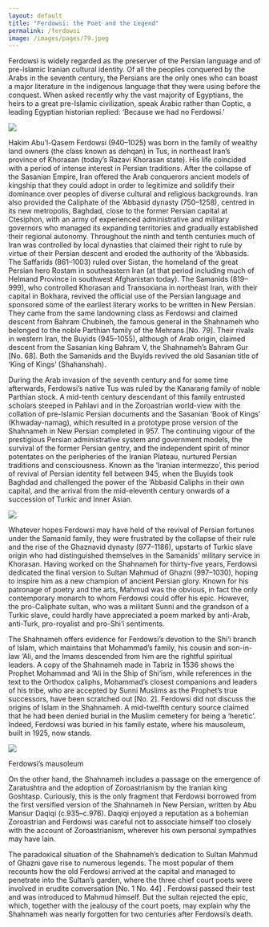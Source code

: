 ```yaml
---
layout: default
title: "Ferdowsi: the Poet and the Legend"
permalink: /ferdowsi
image: /images/pages/79.jpeg
---
```


Ferdowsi is widely regarded as the preserver of the Persian language and of pre-Islamic Iranian cultural identity. Of all the peoples conquered by the Arabs in the seventh century, the Persians are the only ones who can boast a major literature in the indigenous language that they were using before the conquest. When asked recently why the vast majority of Egyptians, the heirs to a great pre-Islamic civilization, speak Arabic rather than Coptic, a leading Egyptian historian replied: ‘Because we had no Ferdowsi.’


![]({{site.baseurl}}/images/pages/79.jpeg)

Hakim Abu’l-Qasem Ferdowsi (940–1025) was born in the family of wealthy land owners (the class known as dehqan) in Tus, in northeast Iran’s province of Khorasan (today’s  Razavi Khorasan state). His life coincided with a period of intense interest in Persian traditions. After the collapse of the Sasanian Empire, Iran offered the Arab conquerors ancient models of kingship that they could adopt in order to legitimize and solidify their dominance over peoples of diverse cultural and religious backgrounds. Iran also provided the Caliphate of the ‘Abbasid dynasty (750–1258), centred in its new metropolis, Baghdad, close to the former Persian capital at Ctesiphon, with an army of experienced administrative and military governors who managed its expanding territories and gradually established their regional autonomy. Throughout the ninth and tenth centuries much of Iran was controlled by local dynasties that claimed their right to rule by virtue of their Persian descent and eroded the authority of the ‘Abbasids. The Saffarids (861–1003) ruled over Sistan, the homeland of the great Persian hero Rostam in southeastern Iran (at that period including much of Helmand Province in southwest Afghanistan today). The Samanids (819–999), who controlled Khorasan and Transoxiana in northeast Iran, with their capital in Bokhara, revived the official use of the Persian language and sponsored some of the earliest literary works to be written in New Persian. They came from the same landowning class as Ferdowsi and claimed descent from Bahram Chubineh, the famous general in the Shahnameh who belonged to the noble Parthian family of the Mehrans [No. 79]. Their rivals in western Iran, the Buyids (945–1055), although of Arab origin, claimed descent from the Sasanian king Bahram V, the Shahnameh’s Bahram Gur [No. 68]. Both the Samanids and the Buyids revived the old Sasanian title of ‘King of Kings’ (Shahanshah).

During the Arab invasion of the seventh century and for some time afterwards, Ferdowsi’s native Tus was ruled by the Kanarang family of noble Parthian stock. A mid-tenth century descendant of this family entrusted scholars steeped in Pahlavi and in the Zoroastrian world-view with the collation of pre-Islamic Persian documents and the Sasanian ‘Book of Kings’ (Khwaday-namag), which resulted in a prototype prose version of the Shahnameh in New Persian completed in 957. The continuing vigour of the prestigious Persian administrative system and government models, the survival of the former Persian gentry, and the independent spirit of minor potentates on the peripheries of the Iranian Plateau, nurtured Persian traditions and consciousness. Known as the ‘Iranian intermezzo’, this period of revival of Persian identity fell between 945, when the Buyids took Baghdad and challenged the power of the ‘Abbasid Caliphs in their own capital, and the arrival from the mid-eleventh century onwards of a succession of Turkic and Inner Asian.

![]({{site.baseurl}}/images/pages/2.jpeg)

Whatever hopes Ferdowsi may have held of the revival of Persian fortunes under the Samanid family, they were frustrated by the collapse of their rule and the rise of the Ghaznavid dynasty (977–1186), upstarts of Turkic slave origin who had distinguished themselves in the Samanids’ military service in Khorasan. Having worked on the Shahnameh for thirty-five years, Ferdowsi dedicated the final version to Sultan Mahmud of Ghazni (997–1030), hoping to inspire him as a new champion of ancient Persian glory. Known for his patronage of poetry and the arts, Mahmud was the obvious, in fact the only contemporary monarch to whom Ferdowsi could offer his epic. However, the pro-Caliphate sultan, who was a militant Sunni and the grandson of a Turkic slave, could hardly have appreciated a poem marked by anti-Arab, anti-Turk, pro-royalist and pro-Shi‘i sentiments.

The Shahnameh offers evidence for Ferdowsi’s devotion to the Shi‘i branch of Islam, which maintains that Mohammad’s family, his cousin and son-in-law ‘Ali, and the Imams descended from him are the rightful spiritual leaders. A copy of the Shahnameh made in Tabriz in 1536 shows the Prophet Mohammad and ‘Ali in the Ship of Shi‘ism, while references in the text to the Orthodox caliphs, Mohammad’s closest companions and leaders of his tribe, who are accepted by Sunni Muslims as the Prophet’s true successors, have been scratched out [No. 2]. Ferdowsi did not discuss the origins of Islam in the Shahnameh. A mid-twelfth century source claimed that he had been denied burial in the Muslim cemetery for being a ‘heretic’. Indeed, Ferdowsi was buried in his family estate, where his mausoleum, built in 1925, now stands.

![]({{site.baseurl}}/images/mausoleum.jpeg)

Ferdowsi’s mausoleum

On the other hand, the Shahnameh includes a passage on the emergence of Zaratushtra and the adoption of Zoroastrianism by the Iranian king Goshtasp. Curiously, this is the only fragment that Ferdowsi borrowed from the first versified version of the Shahnameh in New Persian, written by Abu Mansur Daqiqi (c.935–c.976). Daqiqi enjoyed a reputation as a bohemian Zoroastrian and Ferdowsi was careful not to associate himself too closely with the account of Zoroastrianism, wherever his own personal sympathies may have lain.

The paradoxical situation of the Shahnameh’s dedication to Sultan Mahmud of Ghazni gave rise to numerous legends. The most popular of them recounts how the old Ferdowsi arrived at the capital and managed to penetrate into the Sultan’s garden, where the three chief court poets were involved in erudite conversation [No. 1 No. 44] . Ferdowsi passed their test and was introduced to Mahmud himself. But the sultan rejected the epic, which, together with the jealousy of the court poets, may explain why the Shahnameh was nearly forgotten for two centuries after Ferdowsi’s death.
